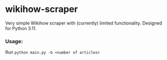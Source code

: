 # wikihow-scraper  
Very simple Wikihow scraper with (currently) limited functionality. Designed for Python 3.11.

### Usage:  
Run `python main.py -b <number of articles>`